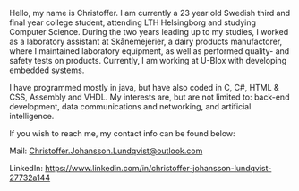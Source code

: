 Hello, my name is Christoffer.
I am currently a 23 year old Swedish third and final year college student, attending LTH Helsingborg and studying Computer Science. During the two years leading up to my studies,
I worked as a laboratory assistant at Skånemejerier, a dairy products manufactorer, where I maintained laboratory equipment, as well as performed quality- and safety tests on products. Currently, I am working at U-Blox with developing embedded systems.

I have programmed mostly in java, but have also coded in C, C#, HTML & CSS, Assembly and VHDL. My interests are, but are not limited to: back-end development, data communications and networking, and artificial intelligence.

If you wish to reach me, my contact info can be found below:

Mail: Christoffer.Johansson.Lundqvist@outlook.com

LinkedIn: https://www.linkedin.com/in/christoffer-johansson-lundqvist-27732a144
